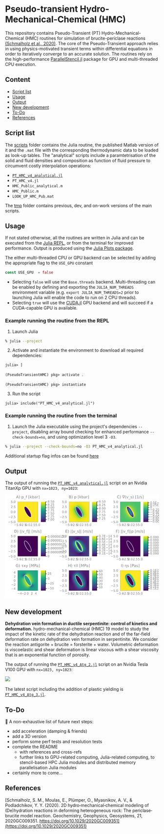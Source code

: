 # Pseudo-transient Hydro-Mechanical-Chemical (HMC)
This repository contains Pseudo-Transient (PT) Hydro-Mechanical-Chemical (HMC) routines for simulation of brucite-periclase reactions [(Schmalholz et al., 2020)](https://doi.org/10.1029/2020GC009351). The core of the Pseudo-Transient approach relies in using physics-motivated transient terms within differential equations in order to iteratively converge to an accurate solution. The routines rely on the high-performance [ParallelStencil.jl](https://github.com/omlins/ParallelStencil.jl) package for GPU and multi-threaded CPU execution.

## Content
* [Script list](#script-list)
* [Usage](#usage)
* [Output](#output)
* [New development](#new-development)
* [To-Do](#to-do)
* [References](#references)

## Script list
The [scripts](scripts/) folder contains the Julia routine, the published Matlab version of it and the `.mat` file with the corresponding thermodynamic data to be loaded as look-up tables. The "analytical" scripts include a paramtetrisation of the solid and fluid densities and composition as function of fluid pressure to circumvent costly interpolation operations:
- [`PT_HMC_v4_analytical.jl`](scripts/PT_HMC_v4_analytical.jl)
- `PT_HMC_v4.jl`
- `HMC_Public_analytical.m`
- `HMC_Public.m`
- `LOOK_UP_HMC_Pub.mat`

The [tmp](tmp/) folder contains previous, dev, and on-work versions of the main scripts.

## Usage
If not stated otherwise, all the routines are written in Julia and can be executed from the [Julia REPL], or from the terminal for improved performance. Output is produced using the [Julia Plots package].

The either multi-threaded CPU or GPU backend can be selected by adding the appropriate flag to the `USE_GPU` constant 
```julia
const USE_GPU  = false
```
- Selecting `false` will use the `Base.threads` backend. Multi-threading can be enabled by defining and exporting the `JULIA_NUM_THREADS` environment variable (e.g. `export JULIA_NUM_THREADS=2` prior to launching Julia will enable the code to run on 2 CPU threads). 
- Selecting `true` will use the [CUDA.jl] GPU backend and will succeed if a CUDA-capable GPU is available.

### Example running the routine from the REPL

1. Launch Julia
```sh
% julia --project
```
2. Activate and instantiate the environment to download all required dependencies:
```julia-repl
julia> ]

(PseudoTransientHMC) pkg> activate .

(PseudoTransientHMC) pkg> instantiate
```
3. Run the script
```julia-repl
julia> include("PT_HMC_v4_analytical.jl")
```

### Example running the routine from the terminal

1. Launch the Julia executable using the project's dependencies `--project`, disabling array bound checking for enhanced performance `--check-bounds=no`, and using optimization level 3 `-O3`.
```sh
% julia --project --check-bounds=no -O3 PT_HMC_v4_analytical.jl
```
Additional startup flag infos can be found [here](https://docs.julialang.org/en/v1/manual/getting-started/#man-getting-started)

## Output
The output of running the [`PT_HMC_v4_analytical.jl`](scripts/PT_HMC_v4_analytical.jl) script on an Nvidia TitanXp GPU with `nx=1023, ny=1023`:

![PT-HMC code predicting brucite-periclase reaction](docs/PT_HMC_1023x1023.png)

## New development

**Dehydration vein formation in ductile serpentinite: control of kinetics and deformation.** hydro-mechanical-chemical (HMC) 19 model to study the impact of the kinetic rate of the dehydration reaction and of the far-field deformation rate on dehydration vein formation in serpentinite. We consider the reaction antigorite + brucite = forsterite + water. Volumetric deformation is viscoelastic and shear deformation is linear viscous with a shear viscosity that is an exponential function of porosity.

The output of running the [`PT_HMC_v4_Atg_2.jl`](scripts/PT_HMC_v4_Atg_2.jl) script on an Nvidia Tesla V100 GPU with `nx=1023, ny=1023`:

![](docs/PT_HMC_Atg_1023x1023.gif)

The latest script including the addition of plastic yielding is [`PT_HMC_v4_Atg_3.jl`](scripts/PT_HMC_v4_Atg_3.jl).

## To-Do
🚧 A non-exhaustive list of future next steps:
- add acceleration (damping & friends)
- add a 3D version
- perform some perf tests and resolution tests
- complete the README
  - with references and cross-refs
  - further links to GPU-related computing, Julia-related computing, to stencil-based HPC Julia modules and distributed memory parallelisation Julia modules
- certainly more to come...

## References
[Schmalholz, S. M., Moulas, E., Plümper, O., Myasnikov, A. V., & Podladchikov, Y. Y. (2020). 2D hydro‐mechanical‐chemical modeling of (De)hydration reactions in deforming heterogeneous rock: The periclase‐brucite model reaction. Geochemistry, Geophysics, Geosystems, 21, 2020GC009351. https://doi.org/10.1029/2020GC009351](https://doi.org/10.1029/2020GC009351)

[CUDA.jl]: https://github.com/JuliaGPU/CUDA.jl
[Julia Plots package]: https://github.com/JuliaPlots/Plots.jl
[Julia REPL]: https://docs.julialang.org/en/v1/stdlib/REPL/
